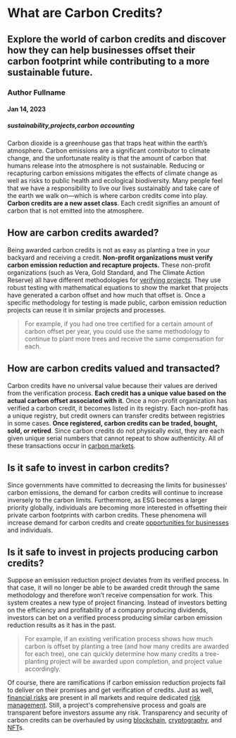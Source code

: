 # What are Carbon Credits?
## Explore the world of carbon credits and discover how they can help businesses offset their carbon footprint while contributing to a more sustainable future.
### Author Fullname
#### Jan 14, 2023
##### sustainability,projects,carbon accounting

Carbon dioxide is a greenhouse gas that traps heat within the earth’s atmosphere. Carbon emissions are a significant contributor to climate change, and the unfortunate reality is that the amount of carbon that humans release into the atmosphere is not sustainable.  Reducing or recapturing carbon emissions mitigates the effects of climate change as well as risks to public health and ecological biodiversity. Many people feel that we have a responsibility to live our lives sustainably and take care of the earth we walk on—which is where carbon credits come into play. **Carbon credits are a new asset class**. Each credit signifies an amount of carbon that is not emitted into the atmosphere.

## How are carbon credits awarded?

Being awarded carbon credits is not as easy as planting a tree in your backyard and receiving a credit. **Non-profit organizations must verify carbon emission reduction and recapture projects.** These non-profit organizations (such as Vera, Gold Standard, and The Climate Action Reserve) all have different methodologies for [verifying projects](https://natureblocks.com/blog/how-do-voluntary-projects-report-carbon-offsets). They use robust testing with mathematical equations to show the market that projects have generated a carbon offset and how much that offset is. Once a specific methodology for testing is made public, carbon emission reduction projects can reuse it in similar projects and processes.

> For example, if you had one tree certified for a certain amount of carbon offset per year, you could use the same methodology to continue to plant more trees and receive the same compensation for each.

## How are carbon credits valued and transacted?

Carbon credits have no universal value because their values are derived from the verification process. **Each credit has a unique value based on the actual carbon offset associated with it**.  Once a non-profit organization has verified a carbon credit, it becomes listed in its registry. Each non-profit has a unique registry, but credit owners can transfer credits between registries in some cases. **Once registered, carbon credits can be traded, bought, sold, or retired**. Since carbon credits do not physically exist, they are each given unique serial numbers that cannot repeat to show authenticity. All of these transactions occur in [carbon markets](https://natureblocks.com/blog/what-are-carbon-markets).

## Is it safe to invest in carbon credits?

Since governments have committed to decreasing the limits for businesses' carbon emissions, the demand for carbon credits will continue to increase inversely to the carbon limits.  Furthermore, as ESG becomes a larger priority globally, individuals are becoming more interested in offsetting their private carbon footprints with carbon credits. These phenomena will increase demand for carbon credits and create [opportunities for businesses](https://natureblocks.com/blog/how-can-businesses-benefit-from-carbon-accounting) and individuals.

## Is it safe to invest in projects producing carbon credits?

Suppose an emission reduction project deviates from its verified process. In that case, it will no longer be able to be awarded credit through the same methodology and therefore won’t receive compensation for work. This system creates a new type of project financing. Instead of investors betting on the efficiency and profitability of a company producing dividends, investors can bet on a verified process producing similar carbon emission reduction results as it has in the past.

> For example, if an existing verification process shows how much carbon is offset by planting a tree (and how many credits are awarded for each tree), one can quickly determine how many credits a tree-planting project will be awarded upon completion, and project value accordingly.

Of course, there are ramifications if carbon emission reduction projects fail to deliver on their promises and get verification of credits. Just as well, [financial risks](https://natureblocks.com/blog/what-are-financial-risks) are present in all markets and require dedicated [risk management](https://natureblocks.com/blog/what-is-risk-management). Still, a project's comprehensive process and goals are transparent before investors assume any risk. Transparency and security of carbon credits can be overhauled by using [blockchain](https://natureblocks.com/blog/what-is-blockchain), [cryptography](https://natureblocks.com/blog/what-is-cryptography), and [NFT](https://natureblocks.com/blog/what-is-an-nft)s.
